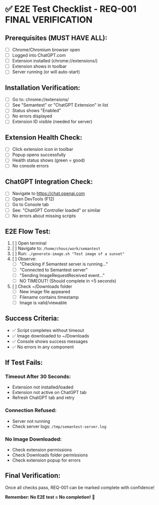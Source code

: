 # ✅ E2E Test Checklist - REQ-001 FINAL VERIFICATION

## Prerequisites (MUST HAVE ALL):
- [ ] Chrome/Chromium browser open
- [ ] Logged into ChatGPT.com
- [ ] Extension installed (chrome://extensions/)
- [ ] Extension shows in toolbar
- [ ] Server running (or will auto-start)

## Installation Verification:
- [ ] Go to: chrome://extensions/
- [ ] See "Semantest" or "ChatGPT Extension" in list
- [ ] Status shows "Enabled"
- [ ] No errors displayed
- [ ] Extension ID visible (needed for server)

## Extension Health Check:
- [ ] Click extension icon in toolbar
- [ ] Popup opens successfully
- [ ] Health status shows (green = good)
- [ ] No console errors

## ChatGPT Integration Check:
- [ ] Navigate to https://chat.openai.com
- [ ] Open DevTools (F12)
- [ ] Go to Console tab
- [ ] See: "ChatGPT Controller loaded" or similar
- [ ] No errors about missing scripts

## E2E Flow Test:
1. [ ] Open terminal
2. [ ] Navigate to: `/home/chous/work/semantest`
3. [ ] Run: `./generate-image.sh "Test image of a sunset"`
4. [ ] Observe:
   - [ ] "Checking if Semantest server is running..."
   - [ ] "Connected to Semantest server"
   - [ ] "Sending ImageRequestReceived event..."
   - [ ] NO TIMEOUT! (Should complete in <5 seconds)
5. [ ] Check ~/Downloads folder
   - [ ] New image file appeared
   - [ ] Filename contains timestamp
   - [ ] Image is valid/viewable

## Success Criteria:
- ✅ Script completes without timeout
- ✅ Image downloaded to ~/Downloads
- ✅ Console shows success messages
- ✅ No errors in any component

## If Test Fails:

### Timeout After 30 Seconds:
- Extension not installed/loaded
- Extension not active on ChatGPT tab
- Refresh ChatGPT tab and retry

### Connection Refused:
- Server not running
- Check server logs: `/tmp/semantest-server.log`

### No Image Downloaded:
- Check extension permissions
- Check Downloads folder permissions
- Check extension popup for errors

## Final Verification:
Once all checks pass, REQ-001 can be marked complete with confidence!

**Remember: No E2E test = No completion!** 🎯